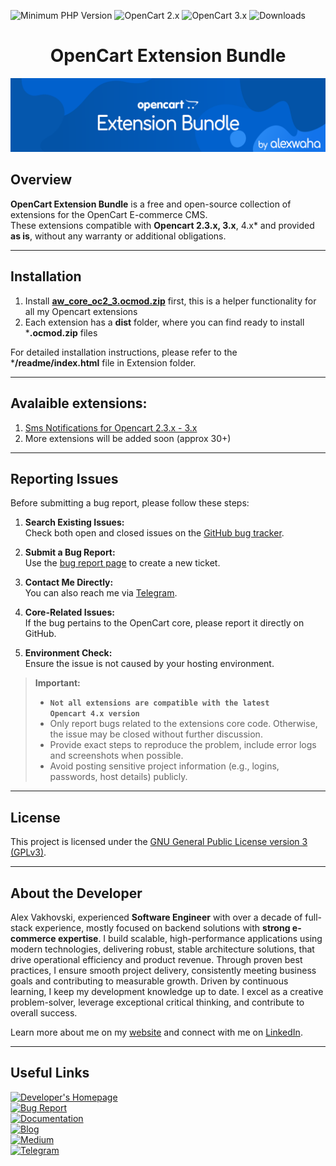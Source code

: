 ![Minimum PHP Version](https://img.shields.io/badge/php-%3E%3D%207.3-8892BF.svg?style=flat-square)
![OpenCart 2.x](https://img.shields.io/badge/OpenCart-2.3.x-blue)  ![OpenCart 3.x](https://img.shields.io/badge/OpenCart-3.x-blue)
![Downloads](https://img.shields.io/github/downloads/alexaha/opencart-bundle/total-red)

# <center>OpenCart Extension Bundle</center>
![OpenCart Extension Bundle by alexwaha](opencart-bundle.png "OpenCart Extension Bundle by alexwaha")

## Overview

**OpenCart Extension Bundle** is a free and open-source collection of extensions for the OpenCart E-commerce CMS.  
These extensions compatible with **Opencart 2.3.x, 3.x**, 4.x* and provided **as is**, without any warranty or additional obligations.

---

## Installation

1. Install **[aw_core_oc2_3.ocmod.zip](https://github.com/AlexWaha/opencart-bundle/tree/master/Core/dist/aw_core_oc2_3.ocmod.zip)** first, this is a helper functionality for all my Opencart extensions
2. Each extension has a **dist** folder, where you can find ready to install ***.ocmod.zip** files

For detailed installation instructions, please refer to the ***/readme/index.html** file in Extension folder.

---
## Avalaible extensions:

1. [Sms Notifications for Opencart 2.3.x - 3.x](https://github.com/AlexWaha/opencart-bundle/tree/master/sms-notifications/dist/aw_sms_notify_oc2_3.ocmod.zip)
2. More extensions will be added soon (approx 30+)
---

## Reporting Issues

Before submitting a bug report, please follow these steps:

1. **Search Existing Issues:**  
   Check both open and closed issues on the [GitHub bug tracker](https://github.com/alexwaha/opencart-bundle/issues).

2. **Submit a Bug Report:**  
   Use the [bug report page](https://alexwaha.com/bug-report) to create a new ticket.

3. **Contact Me Directly:**  
   You can also reach me via [Telegram](https://t.me/alexwaha_dev).

4. **Core-Related Issues:**  
   If the bug pertains to the OpenCart core, please report it directly on GitHub.

5. **Environment Check:**  
   Ensure the issue is not caused by your hosting environment.

> **Important:**
> - **<code>Not all extensions are compatible with the latest Opencart 4.x version</code>**
> - Only report bugs related to the extensions core code. Otherwise, the issue may be closed without further discussion.
> - Provide exact steps to reproduce the problem, include error logs and screenshots when possible.
> - Avoid posting sensitive project information (e.g., logins, passwords, host details) publicly.

---

## License

This project is licensed under the [GNU General Public License version 3 (GPLv3)](https://github.com/alexwaha/opencart-bundle/blob/master/LICENSE).

---

## About the Developer

Alex Vakhovski, experienced **Software Engineer** with over a decade of full-stack experience, mostly focused on backend
solutions with **strong e-commerce expertise**. I build scalable, high-performance applications using modern
technologies, delivering robust, stable architecture solutions, that drive operational efficiency and product
revenue. Through proven best practices, I ensure smooth project delivery, consistently meeting business
goals and contributing to measurable growth. Driven by continuous learning, I keep my development
knowledge up to date. I excel as a creative problem-solver, leverage exceptional critical thinking, and
contribute to overall success.

Learn more about me on my [website](https://alexwaha.com) and connect with me on [LinkedIn](https://www.linkedin.com/in/alexwaha).

---

## Useful Links

[![Developer's Homepage](https://img.shields.io/badge/Developer%27s%20Homepage-alexwaha.com-blue)](https://alexwaha.com)  
[![Bug Report](https://img.shields.io/badge/Bug%20Report-alexwaha.com/bug--report-red)](https://alexwaha.com/bug-report)  
[![Documentation](https://img.shields.io/badge/Documentation-alexwaha.com/docs-brightgreen)](https://alexwaha.com/docs)  
[![Blog](https://img.shields.io/badge/Blog-alexwaha.com/blog-orange)](https://alexwaha.com/blog)  
[![Medium](https://img.shields.io/badge/Medium-@mr.alexwaha-blueviolet)](https://medium.com/@mr.alexwaha)  
[![Telegram](https://img.shields.io/badge/Telegram-alexwaha_dev-9cf)](https://t.me/alexwaha_dev)

